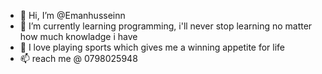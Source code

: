 - 👋 Hi, I’m @Emanhusseinn
- 🌱 I’m currently learning programming, i'll never stop learning no matter how much knowladge i have
- 💞️ I love playing sports which gives me a winning appetite for life
- 📫 reach me @ 0798025948

<!---
Emanhusseinn/Emanhusseinn is a ✨ special ✨ repository because its `README.md` (this file) appears on your GitHub profile.
You can click the Preview link to take a look at your changes.
--->
